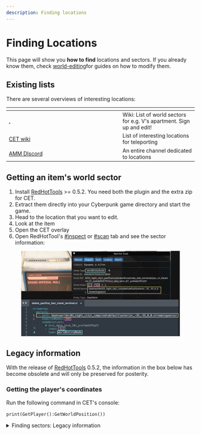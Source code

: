 ```yaml
---
description: Finding locations
---
```


# Finding Locations

This page will show you **how to find** locations and sectors. If you already know them, check [world-editing](../../modding-guides/world-editing/ "mention")for guides on how to modify them.

## Existing lists

There are several overviews of interesting locations:

<table><thead><tr><th width="290"></th><th></th></tr></thead><tbody><tr><td><a data-mention href="./">.</a></td><td>Wiki: List of world sectors for e.g. V's apartment. Sign up and edit!</td></tr><tr><td><a href="https://wiki.redmodding.org/cyber-engine-tweaks/teleportation-locations">CET wiki</a></td><td>List of interesting locations for teleporting</td></tr><tr><td><a href="https://discord.com/invite/47jV2rNdgn">AMM DIscord</a></td><td>An entire channel dedicated to locations</td></tr></tbody></table>

## Getting an item's world sector

1. Install [RedHotTools](https://github.com/psiberx/cp2077-red-hot-tools/releases/) >= 0.5.2. You need both the plugin and the extra zip for CET.
2. Extract them directly into your Cyberpunk game directory and start the game.
3. Head to the location that you want to edit.
4. Look at the item
5. Open the CET overlay
6. Open RedHotTool's [#inspect](../../modding-tools/redhottools.md#inspect "mention") or [#scan](../../modding-tools/redhottools.md#scan "mention") tab and see the sector information:

<figure><img src="../../../.gitbook/assets/world_sector_node_removal.png" alt=""><figcaption></figcaption></figure>

## Legacy information

With the release of [RedHotTools](https://github.com/psiberx/cp2077-red-hot-tools/releases/) 0.5.2, the information in the box below has become obsolete and will only be preserved for posterity.&#x20;

### Getting the player's coordinates

Run the following command in CET's console:

```
print(GetPlayer():GetWorldPosition())
```

<details>

<summary>Finding sectors: Legacy information</summary>

## Finding a specific sector

For technical stuff about sectors and the really manual way to look for things go [here](https://wiki.redmodding.org/cyberpunk-2077-modding/for-mod-creators/files-and-what-they-do/the-whole-world-.streamingsector). For less masochistic methods read on.

### Prerequisite: Getting the coordinates

Complete [#getting-the-players-coordinates](places.md#getting-the-players-coordinates "mention"). Copy the result and put it into a txt file somewhere.

### Method 1: the Wolvenkit preview

1. In Wolvenkit, open the file `base\worlds\03_night_city\_compiled\default\blocks\all.streamingblock`
2. Switch to the second tab "All Sector Preview"
3. In the panel to the right, enter the coordinates that you copied from the game in step 2
4. Click "Search for Coordinate"
5. Optional: Zoom in

You can double-click on the red text to load the corresponding streamingsector file into the streamingblock's preview!



<img src="https://files.gitbook.com/v0/b/gitbook-x-prod.appspot.com/o/spaces%2F-MP_ozZVx2gRZUPXkd4r%2Fuploads%2FGzn7chW8b7Kia3ogCFjy%2Fstreamingsector_finding_sector.png?alt=media&#x26;token=8121dbe6-6c21-43fe-b5a4-cda97b58a30a" alt="veri nise" data-size="original">

For details on how to find other LOD levels, check [here](https://wiki.redmodding.org/cyberpunk-2077-modding/modding-know-how/files-and-what-they-do/the-whole-world-.streamingsector#calculating-the-files).&#x20;

### Method 2: Following the meshes

If you know a mesh that's used inside the location, you can right-click the mesh file inside Wolvenkit's asset browser and use "**Find files using this**".&#x20;

You might want to consider using a unique mesh rather than a standard cup or bottle.



<img src="https://files.gitbook.com/v0/b/gitbook-x-prod.appspot.com/o/spaces%2F-MP_ozZVx2gRZUPXkd4r%2Fuploads%2FJfiWdJYZtgTynfdwObbH%2Fstreamingsectors_find_files_using_this.png?alt=media&#x26;token=a8d590c2-7421-4b43-a61f-ba9fe8a2a056" alt="" data-size="original">

### Method 3: Via script

Go [here for PL](https://colab.research.google.com/github/Simarilius-uk/sectorStuff/blob/main/AllBlocks\_colab\_w\_streamingblock\_PL.ipynb) ([old link](https://colab.research.google.com/github/Simarilius-uk/sectorStuff/blob/main/AllBlocks\_colab\_w\_streamingblock.ipynb)) and either use the script in your webbrowser (recommended) or download the script locally to run it with Python.&#x20;

#### When running from browser:

Change the x, y and z coordinate to the coordinates that you found[ via CET](places.md#prerequisite-getting-the-coordinates):thumbsup:



<img src="https://files.gitbook.com/v0/b/gitbook-x-prod.appspot.com/o/spaces%2F-MP_ozZVx2gRZUPXkd4r%2Fuploads%2FzqTXNEq2qAMPvHS713vW%2Fexport_streaming_blender_search_script.png?alt=media&#x26;token=ff5f9877-4b3a-458d-8241-aef6e2a96294" alt="or via CET: print(GetPlayer():GetWorldPosition())" data-size="original">

#### When running locally:

The script requires you to have a local json export of `all.streamingblock` somewhere.&#x20;

Change line 11 to the absolute path of your json (remember the double slashes):

```
11     filepath = 'C:\\CyberpunkModding\\Files\\all.streamingblock.json'
```

You'll find the coordinates in line 31. Change them to the coordinates that you found [via CET](places.md#perquisite-getting-the-coordinates):

```
31     player_loc={'X':-1604.0522,'Y':353.99716,'Z':49.200005}
```

Now, run the script via Python. It'll give you a list of interior/exterior sector files together with the distance from your coordinates.

The blocks at the bottom can be used to generate a streamingblock json file for just the results, which can be imported to wolvenkit to preview them as per Method 1. if running the script locally you will need to download the sectors.streamingblock file from the github and edit the templatepath variable to point at it.



</details>


